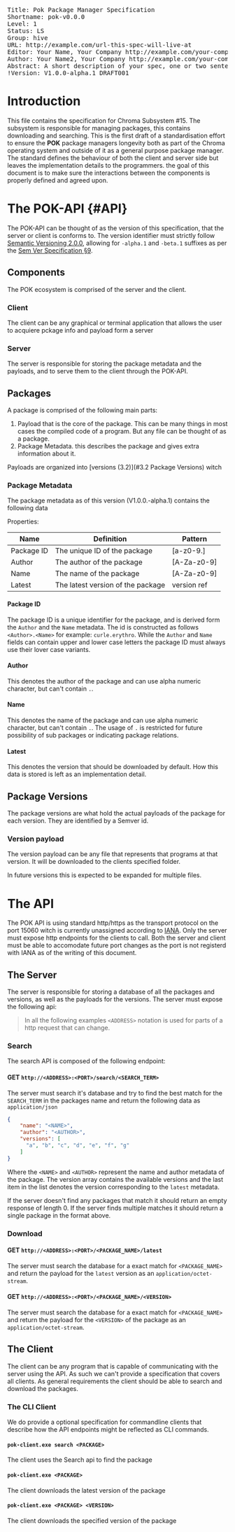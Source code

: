 <pre class='metadata'>
Title: Pok Package Manager Specification
Shortname: pok-v0.0.0
Level: 1
Status: LS
Group: hive
URL: http://example.com/url-this-spec-will-live-at
Editor: Your Name, Your Company http://example.com/your-company, your-email@example.com, http://example.com/your-personal-website
Author: Your Name2, Your Company http://example.com/your-company, your-email@example.com, http://example.com/your-personal-website
Abstract: A short description of your spec, one or two sentences.
!Version: V1.0.0-alpha.1 DRAFT001
</pre>


Introduction
=======================
This file contains the specification for Chroma Subsystem #15. The subsystem is responsible for managing packages, this contains downloading and searching.
This is the first draft of a standardisation effort to ensure the **POK** package managers longevity both as part of the Chroma operating system and outside of it as a general purpose package manager. 
The standard defines the behaviour of both the client and server side but leaves the implementation details to the programmers.
the goal of this document is to make sure the interactions between the components is properly defined and agreed upon.

# The POK-API {#API}
The POK-API can be thought of as the version of this specification, that the server or client is conforms to. The version identifier must strictly follow [Semantic Versioning 2.0.0](https://semver.org/), allowing for ``-alpha.1`` and ``-beta.1`` suffixes as per the [Sem Ver Specification §9](https://semver.org/#spec-item-9).

## Components
The POK ecosystem is comprised of the server and the client. 

### Client
The client can be any graphical or terminal application that allows the user to acquiere pckage info and payload form a server

### Server
The server is responsible for storing the package metadata and the payloads, and to serve them to the client through the POK-API.



## Packages

A package is comprised of the following main parts:
1) Payload that is the core of the package. This can be many things in most cases the compiled code of a program. But any file can be thought of as a package.
2) Package Metadata. this describes the package and gives extra information about it.

Payloads are organized into [versions (3.2)](#3.2 Package Versions) witch 

### Package Metadata
The package metadata as of this version (V1.0.0.-alpha.1) contains the following data 

Properties:

| Name       | Definition                         | Pattern      |
|------------|------------------------------------| ------------ |
| Package ID | The unique ID of the package       | [a-z0-9.]    |
| Author     | The author of the package          | [A-Za-z0-9]  |
| Name       | The name of the package            | [A-Za-z0-9]  |
| Latest     | The latest version of the package  | version ref  |


#### Package ID

The package ID is a unique identifier for the package, and is derived form the ``Author`` and the ``Name`` metadata. The id is constructed as follows ``<Author>.<Name>`` for example: ``curle.erythro``.
While the ``Author`` and ``Name`` fields can contain upper and lower case letters the package ID must always use their lover case variants.

#### Author
This denotes the author of the package and can use alpha numeric character, but can't contain ``.``.

#### Name
This denotes the name of the package and can use alpha numeric character, but can't contain ``.``.
The usage of ``.`` is restricted for future possibility of sub packages or indicating package relations.

#### Latest
This denotes the version that should be downloaded by default. How this data is stored is left as an implementation detail.


## Package Versions
The package versions are what hold the actual payloads of the package for each version. They are identified by a Semver id.

### Version payload
The version payload can be any file that represents that programs at that version. It will be downloaded to the clients specified folder.

In future versions this is expected to be expanded for multiple files.

# The API
The POK API is using standard http/https as the transport protocol on the port 15060 witch is currently unassigned according to [IANA](https://www.iana.org/assignments/service-names-port-numbers/service-names-port-numbers.txt). 
Only the server must expose http endpoints for the clients to call.
Both the server and client must be able to accomodate future port changes as the port is not registerd with IANA as of the writing of this document.

## The Server
The server is responsible for storing a database of all the packages and versions, as well as the payloads for the versions.
The server must expose the following api:

> In all the following examples ``<ADDRESS>`` notation is used for parts of a http request that can change.

### Search
The search API is composed of the following endpoint:

#### GET ``http://<ADDRESS>:<PORT>/search/<SEARCH_TERM>``
The server must search it's database and try to find the best match for the ``SEARCH_TERM`` in the packages name and return the following data as ``application/json``
```json
{
    "name": "<NAME>",
    "author": "<AUTHOR>",
    "versions": [
      "a", "b", "c", "d", "e", "f", "g"
    ]
}
```
Where the ``<NAME>`` and ``<AUTHOR>`` represent the name and author metadata of the package.
The version array contains the available versions and the last item in the list denotes the version corresponding to the ``latest`` metadata.

If the server doesn't find any packages that match it should return an empty response of length 0.
If the server finds multiple matches it should return a single package in the format above.

### Download

#### GET ``http://<ADDRESS>:<PORT>/<PACKAGE_NAME>/latest``
The server must search the database for a exact match for ``<PACKAGE_NAME>`` and return the payload for the ``latest`` version as an ``application/octet-stream``.

#### GET ``http://<ADDRESS>:<PORT>/<PACKAGE_NAME>/<VERSION>``
The server must search the database for a exact match for ``<PACKAGE_NAME>`` and return the payload for the ``<VERSION>`` of the package as an ``application/octet-stream``.

## The Client
The client can be any program that is capable of communicating with the server using the API. As such we can't provide a specification that covers all clients. As general requirements the client should be able to search and download the packages.

### The CLI Client
We do provide a optional specification for commandline clients that describe how the API endpoints might be reflected as CLI commands.

#### ``pok-client.exe search <PACKAGE>``
The client uses the Search api to find the package

#### ``pok-client.exe <PACKAGE>``
The client downloads the latest version of the package

#### ``pok-client.exe <PACKAGE> <VERSION>``
The client downloads the specified version of the package


